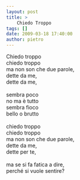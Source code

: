 ```yaml
---
layout: post
title: >
    Chiedo Troppo
tags: []
date: 2009-03-18 17:40:00
author: pietro
---
```

Chiedo troppo<br/>chiedo troppo<br/>ma non son che due parole,<br/>dette da me,<br/>dette da me,<br/><br/>sembra poco<br/>no ma è tutto<br/>sembra fioco<br/>bello o brutto<br/><br/>chiedo troppo<br/>chiedo troppo<br/>ma non son che due parole,<br/>dette da me,<br/>dette per te,<br/><br/>ma se si fa fatica a dire,<br/>perché si vuole sentire?
